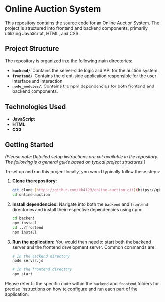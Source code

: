 # Online Auction System

This repository contains the source code for an Online Auction System. The project is structured into frontend and backend components, primarily utilizing JavaScript, HTML, and CSS.

## Project Structure

The repository is organized into the following main directories:

* **`backend/`**: Contains the server-side logic and API for the auction system.
* **`frontend/`**: Contains the client-side application responsible for the user interface and interaction.
* **`node_modules/`**: Contains the npm dependencies for both frontend and backend components.

## Technologies Used

* **JavaScript**
* **HTML**
* **CSS**

## Getting Started

*(Please note: Detailed setup instructions are not available in the repository. The following is a general guide based on typical project structures.)*

To set up and run this project locally, you would typically follow these steps:

1.  **Clone the repository:**
    ```bash
    git clone [https://github.com/kk4129/online-auction.git](https://github.com/kk4129/online-auction.git)
    cd online-auction
    ```

2.  **Install dependencies:**
    Navigate into both the `backend` and `frontend` directories and install their respective dependencies using npm:
    ```bash
    cd backend
    npm install
    cd ../frontend
    npm install
    ```

3.  **Run the application:**
    You would then need to start both the backend server and the frontend development server. Common commands are:
    ```bash
    # In the backend directory
    node server.js

    # In the frontend directory
    npm start 
    ```

Please refer to the specific code within the `backend` and `frontend` folders for precise instructions on how to configure and run each part of the application.

